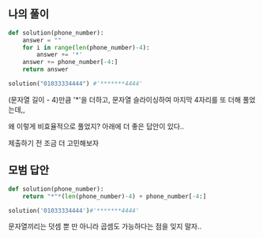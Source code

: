 ## 나의 풀이

```python
def solution(phone_number):
    answer = ""
    for i in range(len(phone_number)-4):
        answer += '*'
    answer += phone_number[-4:]
    return answer

solution("01033334444") #'*******4444'
```

(문자열 길이 - 4)만큼 '*'을 더하고, 문자열 슬라이싱하여 마지막 4자리를 또 더해 풀었는데,,

왜 이렇게 비효율적으로 풀었지? 아래에 더 좋은 답안이 있다..

제출하기 전 조금 더 고민해보자

## 모범 답안

```python
def solution(phone_number):
    return "*"*(len(phone_number)-4) + phone_number[-4:]

solution('01033334444')#'*******4444'
```

문자열끼리는 덧셈 뿐 만 아니라 곱셈도 가능하다는 점을 잊지 말자..
